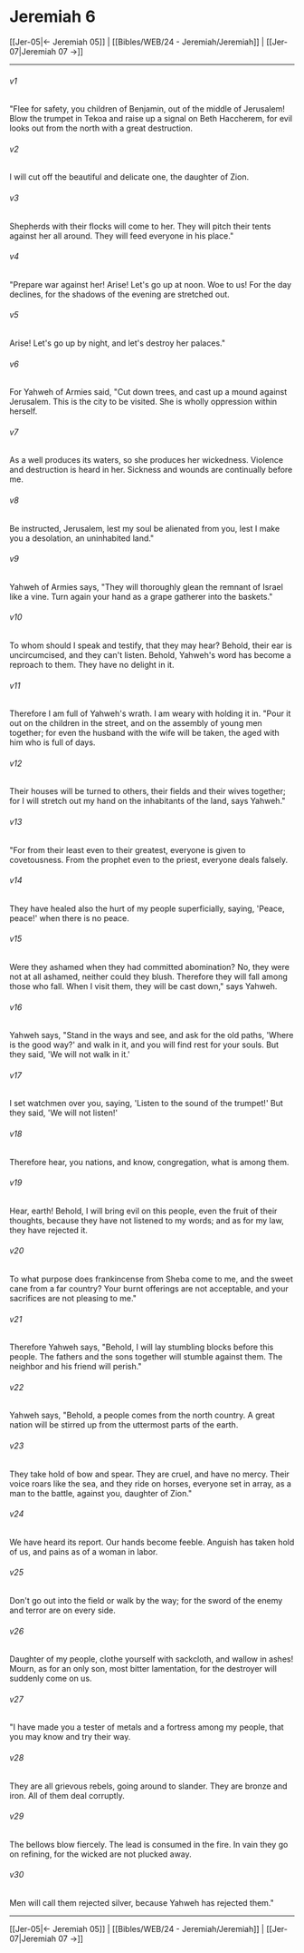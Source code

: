 # Jeremiah 6

[[Jer-05|← Jeremiah 05]] | [[Bibles/WEB/24 - Jeremiah/Jeremiah]] | [[Jer-07|Jeremiah 07 →]]
***



###### v1 
"Flee for safety, you children of Benjamin, out of the middle of Jerusalem! Blow the trumpet in Tekoa and raise up a signal on Beth Haccherem, for evil looks out from the north with a great destruction. 

###### v2 
I will cut off the beautiful and delicate one, the daughter of Zion. 

###### v3 
Shepherds with their flocks will come to her. They will pitch their tents against her all around. They will feed everyone in his place." 

###### v4 
"Prepare war against her! Arise! Let's go up at noon. Woe to us! For the day declines, for the shadows of the evening are stretched out. 

###### v5 
Arise! Let's go up by night, and let's destroy her palaces." 

###### v6 
For Yahweh of Armies said, "Cut down trees, and cast up a mound against Jerusalem. This is the city to be visited. She is wholly oppression within herself. 

###### v7 
As a well produces its waters, so she produces her wickedness. Violence and destruction is heard in her. Sickness and wounds are continually before me. 

###### v8 
Be instructed, Jerusalem, lest my soul be alienated from you, lest I make you a desolation, an uninhabited land." 

###### v9 
Yahweh of Armies says, "They will thoroughly glean the remnant of Israel like a vine. Turn again your hand as a grape gatherer into the baskets." 

###### v10 
To whom should I speak and testify, that they may hear? Behold, their ear is uncircumcised, and they can't listen. Behold, Yahweh's word has become a reproach to them. They have no delight in it. 

###### v11 
Therefore I am full of Yahweh's wrath. I am weary with holding it in. "Pour it out on the children in the street, and on the assembly of young men together; for even the husband with the wife will be taken, the aged with him who is full of days. 

###### v12 
Their houses will be turned to others, their fields and their wives together; for I will stretch out my hand on the inhabitants of the land, says Yahweh." 

###### v13 
"For from their least even to their greatest, everyone is given to covetousness. From the prophet even to the priest, everyone deals falsely. 

###### v14 
They have healed also the hurt of my people superficially, saying, 'Peace, peace!' when there is no peace. 

###### v15 
Were they ashamed when they had committed abomination? No, they were not at all ashamed, neither could they blush. Therefore they will fall among those who fall. When I visit them, they will be cast down," says Yahweh. 

###### v16 
Yahweh says, "Stand in the ways and see, and ask for the old paths, 'Where is the good way?' and walk in it, and you will find rest for your souls. But they said, 'We will not walk in it.' 

###### v17 
I set watchmen over you, saying, 'Listen to the sound of the trumpet!' But they said, 'We will not listen!' 

###### v18 
Therefore hear, you nations, and know, congregation, what is among them. 

###### v19 
Hear, earth! Behold, I will bring evil on this people, even the fruit of their thoughts, because they have not listened to my words; and as for my law, they have rejected it. 

###### v20 
To what purpose does frankincense from Sheba come to me, and the sweet cane from a far country? Your burnt offerings are not acceptable, and your sacrifices are not pleasing to me." 

###### v21 
Therefore Yahweh says, "Behold, I will lay stumbling blocks before this people. The fathers and the sons together will stumble against them. The neighbor and his friend will perish." 

###### v22 
Yahweh says, "Behold, a people comes from the north country. A great nation will be stirred up from the uttermost parts of the earth. 

###### v23 
They take hold of bow and spear. They are cruel, and have no mercy. Their voice roars like the sea, and they ride on horses, everyone set in array, as a man to the battle, against you, daughter of Zion." 

###### v24 
We have heard its report. Our hands become feeble. Anguish has taken hold of us, and pains as of a woman in labor. 

###### v25 
Don't go out into the field or walk by the way; for the sword of the enemy and terror are on every side. 

###### v26 
Daughter of my people, clothe yourself with sackcloth, and wallow in ashes! Mourn, as for an only son, most bitter lamentation, for the destroyer will suddenly come on us. 

###### v27 
"I have made you a tester of metals and a fortress among my people, that you may know and try their way. 

###### v28 
They are all grievous rebels, going around to slander. They are bronze and iron. All of them deal corruptly. 

###### v29 
The bellows blow fiercely. The lead is consumed in the fire. In vain they go on refining, for the wicked are not plucked away. 

###### v30 
Men will call them rejected silver, because Yahweh has rejected them."

***
[[Jer-05|← Jeremiah 05]] | [[Bibles/WEB/24 - Jeremiah/Jeremiah]] | [[Jer-07|Jeremiah 07 →]]
